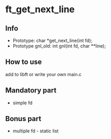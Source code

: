 # ft_get_next_line
## Info
- Prototype: char *get_next_line(int fd);
- Prototype gnl_old: int	gnl(int fd, char **line);

## How to use
add to libft or write your own main.c

## Mandatory part
- simple fd

## Bonus part
- multiple fd - static list
